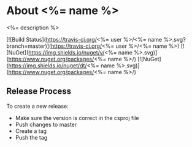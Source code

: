 # About <%= name %>

<%= description %>

[![Build Status](https://travis-ci.org/<%= user %>/<%= name %>.svg?branch=master)](https://travis-ci.org/<%= user %>/<%= name %>)
[![NuGet](https://img.shields.io/nuget/v/<%= name %>.svg)](https://www.nuget.org/packages/<%= name %>/)
[![NuGet](https://img.shields.io/nuget/dt/<%= name %>.svg)](https://www.nuget.org/packages/<%= name %>/)

## Release Process

To create a new release:

- Make sure the version is correct in the csproj file
- Push changes to master
- Create a tag
- Push the tag
